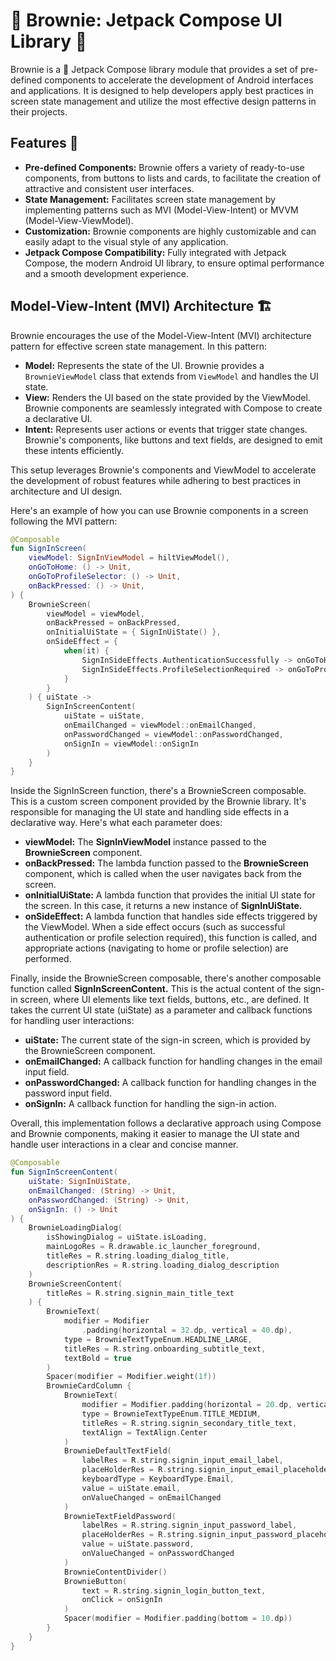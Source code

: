 # 🍫 Brownie: Jetpack Compose UI Library 🚀

Brownie is a 🌟 Jetpack Compose library module that provides a set of pre-defined components to accelerate the development of Android interfaces and applications. It is designed to help developers apply best practices in screen state management and utilize the most effective design patterns in their projects.

## Features 🎉

- **Pre-defined Components:** Brownie offers a variety of ready-to-use components, from buttons to lists and cards, to facilitate the creation of attractive and consistent user interfaces.
- **State Management:** Facilitates screen state management by implementing patterns such as MVI (Model-View-Intent) or MVVM (Model-View-ViewModel).
- **Customization:** Brownie components are highly customizable and can easily adapt to the visual style of any application.
- **Jetpack Compose Compatibility:** Fully integrated with Jetpack Compose, the modern Android UI library, to ensure optimal performance and a smooth development experience.

## Model-View-Intent (MVI) Architecture 🏗️

Brownie encourages the use of the Model-View-Intent (MVI) architecture pattern for effective screen state management. In this pattern:

- **Model:** Represents the state of the UI. Brownie provides a `BrownieViewModel` class that extends from `ViewModel` and handles the UI state.
- **View:** Renders the UI based on the state provided by the ViewModel. Brownie components are seamlessly integrated with Compose to create a declarative UI.
- **Intent:** Represents user actions or events that trigger state changes. Brownie's components, like buttons and text fields, are designed to emit these intents efficiently.

This setup leverages Brownie's components and ViewModel to accelerate the development of robust features while adhering to best practices in architecture and UI design.

Here's an example of how you can use Brownie components in a screen following the MVI pattern:

```kotlin
@Composable
fun SignInScreen(
    viewModel: SignInViewModel = hiltViewModel(),
    onGoToHome: () -> Unit,
    onGoToProfileSelector: () -> Unit,
    onBackPressed: () -> Unit,
) {
    BrownieScreen(
        viewModel = viewModel,
        onBackPressed = onBackPressed,
        onInitialUiState = { SignInUiState() },
        onSideEffect = {
            when(it) {
                SignInSideEffects.AuthenticationSuccessfully -> onGoToHome()
                SignInSideEffects.ProfileSelectionRequired -> onGoToProfileSelector()
            }
        }
    ) { uiState ->
        SignInScreenContent(
            uiState = uiState,
            onEmailChanged = viewModel::onEmailChanged,
            onPasswordChanged = viewModel::onPasswordChanged,
            onSignIn = viewModel::onSignIn
        )
    }
}
```

Inside the SignInScreen function, there's a BrownieScreen composable. This is a custom screen component provided by the Brownie library. It's responsible for managing the UI state and handling side effects in a declarative way. Here's what each parameter does:

- **viewModel:** The **SignInViewModel** instance passed to the **BrownieScreen** component.
- **onBackPressed:** The lambda function passed to the **BrownieScreen** component, which is called when the user navigates back from the screen.
- **onInitialUiState:** A lambda function that provides the initial UI state for the screen. In this case, it returns a new instance of **SignInUiState.**
- **onSideEffect:** A lambda function that handles side effects triggered by the ViewModel. When a side effect occurs (such as successful authentication or profile selection required), this function is called, and appropriate actions (navigating to home or profile selection) are performed.

Finally, inside the BrownieScreen composable, there's another composable function called **SignInScreenContent.** This is the actual content of the sign-in screen, where UI elements like text fields, buttons, etc., are defined. It takes the current UI state (uiState) as a parameter and callback functions for handling user interactions:

- **uiState:** The current state of the sign-in screen, which is provided by the BrownieScreen component.
- **onEmailChanged:** A callback function for handling changes in the email input field.
- **onPasswordChanged:** A callback function for handling changes in the password input field.
- **onSignIn:** A callback function for handling the sign-in action.

Overall, this implementation follows a declarative approach using Compose and Brownie components, making it easier to manage the UI state and handle user interactions in a clear and concise manner.

```kotlin
@Composable
fun SignInScreenContent(
    uiState: SignInUiState,
    onEmailChanged: (String) -> Unit,
    onPasswordChanged: (String) -> Unit,
    onSignIn: () -> Unit
) {
    BrownieLoadingDialog(
        isShowingDialog = uiState.isLoading,
        mainLogoRes = R.drawable.ic_launcher_foreground,
        titleRes = R.string.loading_dialog_title,
        descriptionRes = R.string.loading_dialog_description
    )
    BrownieScreenContent(
        titleRes = R.string.signin_main_title_text
    ) {
        BrownieText(
            modifier = Modifier
                .padding(horizontal = 32.dp, vertical = 40.dp),
            type = BrownieTextTypeEnum.HEADLINE_LARGE,
            titleRes = R.string.onboarding_subtitle_text,
            textBold = true
        )
        Spacer(modifier = Modifier.weight(1f))
        BrownieCardColumn {
            BrownieText(
                modifier = Modifier.padding(horizontal = 20.dp, vertical = 15.dp),
                type = BrownieTextTypeEnum.TITLE_MEDIUM,
                titleRes = R.string.signin_secondary_title_text,
                textAlign = TextAlign.Center
            )
            BrownieDefaultTextField(
                labelRes = R.string.signin_input_email_label,
                placeHolderRes = R.string.signin_input_email_placeholder,
                keyboardType = KeyboardType.Email,
                value = uiState.email,
                onValueChanged = onEmailChanged
            )
            BrownieTextFieldPassword(
                labelRes = R.string.signin_input_password_label,
                placeHolderRes = R.string.signin_input_password_placeholder,
                value = uiState.password,
                onValueChanged = onPasswordChanged
            )
            BrownieContentDivider()
            BrownieButton(
                text = R.string.signin_login_button_text,
                onClick = onSignIn
            )
            Spacer(modifier = Modifier.padding(bottom = 10.dp))
        }
    }
}
```
